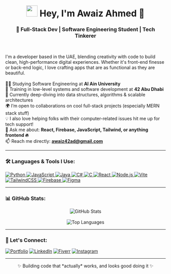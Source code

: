 <!-- INTRODUCTION -->
<h1 align="center">
  <img src="https://raw.githubusercontent.com/4waiz/awaizportfolio/main/public/Coding.gif" width="35" />
  Hey, I'm Awaiz Ahmed 👋
</h1>

<h3 align="center">🚀 Full-Stack Dev | Software Engineering Student | Tech Tinkerer</h3>

<br>

<!-- ABOUT ME -->
<p align="left">
  I'm a developer based in the UAE, blending creativity with code to build clean, high-performance digital experiences. Whether it's front-end finesse or back-end logic, I love crafting apps that are as functional as they are beautiful.
  <br><br>
  👨‍🎓 Studying Software Engineering at <strong>Al Ain University</strong><br>
  🧠 Training in low-level systems and software development at <strong>42 Abu Dhabi</strong><br>
  🎯 Currently deep-diving into data structures, algorithms & scalable architectures<br>
  🌍 I’m open to collaborations on cool full-stack projects (especially MERN stack stuff)<br>
  💡 I also love helping folks with their computer-related issues hit me up for tech support!<br>
  💬 Ask me about: <strong>React, Firebase, JavaScript, Tailwind, or anything frontend 🔥</strong><br>
  📫 Reach me directly: <a href="mailto:awaiz42ad@gmail.com"><strong>awaiz42ad@gmail.com</strong></a>
</p>

---

<!-- TECH STACK -->
<!-- TECH STACK -->
<h3 align="left">🛠️ Languages & Tools I Use:</h3>
<p align="left">
  <a href="https://www.python.org" target="_blank"> <img src="https://img.shields.io/badge/Python-3776AB?style=for-the-badge&logo=python&logoColor=white" alt="Python"/> </a>
  <a href="https://developer.mozilla.org/en-US/docs/Web/JavaScript" target="_blank"> <img src="https://img.shields.io/badge/JavaScript-F7DF1E?style=for-the-badge&logo=javascript&logoColor=black" alt="JavaScript"/> </a>
  <a href="https://www.java.com/" target="_blank"> <img src="https://img.shields.io/badge/Java-ED8B00?style=for-the-badge&logo=java&logoColor=white" alt="Java"/> </a>
  <a href="https://learn.microsoft.com/en-us/dotnet/csharp/" target="_blank"> <img src="https://img.shields.io/badge/CSharp-239120?style=for-the-badge&logo=c-sharp&logoColor=white" alt="C#"/> </a>
  <a href="https://en.wikipedia.org/wiki/C_(programming_language)" target="_blank"> <img src="https://img.shields.io/badge/C-00599C?style=for-the-badge&logo=c&logoColor=white" alt="C"/> </a>
  <a href="https://reactjs.org/" target="_blank"> <img src="https://img.shields.io/badge/React-20232A?style=for-the-badge&logo=react&logoColor=61DAFB" alt="React"/> </a>
  <a href="https://nodejs.org" target="_blank"> <img src="https://img.shields.io/badge/Node.js-339933?style=for-the-badge&logo=nodedotjs&logoColor=white" alt="Node.js"/> </a>
  <a href="https://vitejs.dev" target="_blank"> <img src="https://img.shields.io/badge/Vite-646CFF?style=for-the-badge&logo=vite&logoColor=white" alt="Vite"/> </a>
  <a href="https://tailwindcss.com/" target="_blank"> <img src="https://img.shields.io/badge/Tailwind_CSS-38B2AC?style=for-the-badge&logo=tailwind-css&logoColor=white" alt="TailwindCSS"/> </a>
  <a href="https://firebase.google.com/" target="_blank"> <img src="https://img.shields.io/badge/Firebase-FFCA28?style=for-the-badge&logo=firebase&logoColor=black" alt="Firebase"/> </a>
  <a href="https://www.figma.com/" target="_blank"> <img src="https://img.shields.io/badge/Figma-F24E1E?style=for-the-badge&logo=figma&logoColor=white" alt="Figma"/> </a>
</p>


---

<!-- GITHUB STATS -->
<h3 align="left">📊 GitHub Stats:</h3>
<p align="center">
  <img src="https://github-readme-stats.vercel.app/api?username=4waiz&show_icons=true&theme=dracula&rank_icon=github" alt="GitHub Stats" />
  <br><br>
  <img src="https://github-readme-stats.vercel.app/api/top-langs?username=4waiz&layout=compact&theme=dracula" alt="Top Languages" />
</p>

---

<!-- SOCIAL LINKS -->
<h3 align="left">🔗 Let's Connect:</h3>
<p align="left">
  <a href="https://awaizahmed.com" target="_blank"><img src="https://img.shields.io/badge/Portfolio-8A2BE2?style=for-the-badge&logo=Vercel&logoColor=white" alt="Portfolio"/></a>
  <a href="https://www.linkedin.com/in/awaiz-ahmed/" target="_blank"><img src="https://img.shields.io/badge/LinkedIn-0077B5?style=for-the-badge&logo=linkedin&logoColor=white" alt="LinkedIn"/></a>
  <a href="http://www.fiverr.com/s/XLwgRW0" target="_blank"><img src="https://img.shields.io/badge/Fiverr-1DBF73?style=for-the-badge&logo=fiverr&logoColor=white" alt="Fiverr"/></a>
  <a href="https://www.instagram.com/4waaiz/" target="_blank"><img src="https://img.shields.io/badge/Instagram-E4405F?style=for-the-badge&logo=instagram&logoColor=white" alt="Instagram"/></a>
</p>


---

<!-- FOOTER -->
<p align="center">✨ Building code that *actually* works, and looks good doing it ✨</p>
